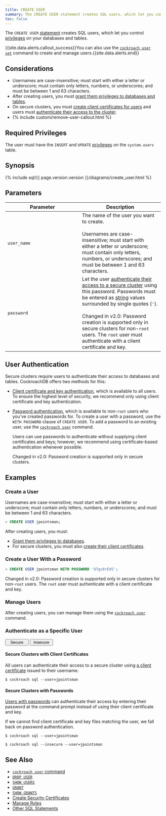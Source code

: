 ```yaml
---
title: CREATE USER
summary: The CREATE USER statement creates SQL users, which let you control privileges on your databases and tables.
toc: false
---
```


The `CREATE USER` [statement](sql-statements.html) creates SQL users, which let you control [privileges](privileges.html) on your databases and tables.

{{site.data.alerts.callout_success}}You can also use the <a href="create-and-manage-users.html"><code>cockroach user set</code></a> command to create and manage users.{{site.data.alerts.end}}

<div id="toc"></div>

## Considerations

- Usernames are case-insensitive; must start with either a letter or underscore; must contain only letters, numbers, or underscores; and must be between 1 and 63 characters.
- After creating users, you must [grant them privileges to databases and tables](grant.html).
- On secure clusters, you must [create client certificates for users](create-security-certificates.html#create-the-certificate-and-key-pair-for-a-client) and users must [authenticate their access to the cluster](#user-authentication).
- {% include custom/remove-user-callout.html %}

## Required Privileges

The user must have the `INSERT` and `UPDATE` [privileges](privileges.html) on the `system.users` table.

## Synopsis

<section>{% include sql/{{ page.version.version }}/diagrams/create_user.html %}</section>

## Parameters

<style>
table td:first-child {
    min-width: 225px;
}
</style>

| Parameter | Description |
|-----------|-------------|
|`user_name` | The name of the user you want to create.<br><br>Usernames are case-insensitive; must start with either a letter or underscore; must contain only letters, numbers, or underscores; and must be between 1 and 63 characters.|
|`password` | Let the user [authenticate their access to a secure cluster](#user-authentication) using this password. Passwords must be entered as [string](string.html) values surrounded by single quotes (`'`).<br><br><span class="version-tag">Changed in v2.0:</span> Password creation is supported only in secure clusters for non-`root` users. The `root` user must authenticate with a client certificate and key.|

## User Authentication

Secure clusters require users to authenticate their access to databases and tables. CockroachDB offers two methods for this:

- [Client certificate and key authentication](#secure-clusters-with-client-certificates), which is available to all users. To ensure the highest level of security, we recommend only using client certificate and key authentication.

- [Password authentication](#secure-clusters-with-passwords), which is available to non-`root` users who you've created passwords for. To create a user with a password, use the `WITH PASSWORD` clause of `CREATE USER`. To add a password to an existing user, use the [`cockroach user`](create-and-manage-users.html#update-a-users-password) command.

    Users can use passwords to authenticate without supplying client certificates and keys; however, we recommend using certificate-based authentication whenever possible.

    <span class="version-tag">Changed in v2.0:</span> Password creation is supported only in secure clusters.

## Examples

### Create a User

Usernames are case-insensitive; must start with either a letter or underscore; must contain only letters, numbers, or underscores; and must be between 1 and 63 characters.

~~~ sql
> CREATE USER jpointsman;
~~~

After creating users, you must:

- [Grant them privileges to databases](grant.html).
- For secure clusters, you must also [create their client certificates](create-security-certificates.html#create-the-certificate-and-key-pair-for-a-client).

### Create a User With a Password

~~~ sql
> CREATE USER jpointsman WITH PASSWORD 'Q7gc8rEdS';
~~~

<span class="version-tag">Changed in v2.0:</span> Password creation is supported only in secure clusters for non-`root` users. The `root` user must authenticate with a client certificate and key.

### Manage Users

After creating users, you can manage them using the [`cockroach user`](create-and-manage-users.html) command.

### Authenticate as a Specific User

<div class="filters clearfix">
  <button style="width: 15%" class="filter-button" data-scope="secure">Secure</button>
  <button style="width: 15%" class="filter-button" data-scope="insecure">Insecure</button>
</div>
<p></p>

<div class="filter-content" markdown="1" data-scope="secure">

#### Secure Clusters with Client Certificates

All users can authenticate their access to a secure cluster using [a client certificate](create-security-certificates.html#create-the-certificate-and-key-pair-for-a-client) issued to their username.

~~~ shell
$ cockroach sql --user=jpointsman
~~~

#### Secure Clusters with Passwords

[Users with passwords](#create-a-user) can authenticate their access by entering their password at the command prompt instead of using their client certificate and key.

If we cannot find client certificate and key files matching the user, we fall back on password authentication.

~~~ shell
$ cockroach sql --user=jpointsman
~~~

</div>

<div class="filter-content" markdown="1" data-scope="insecure">

~~~ shell
$ cockroach sql --insecure --user=jpointsman
~~~

</div>

## See Also

- [`cockroach user` command](create-and-manage-users.html)
- [`DROP USER`](drop-user.html)
- [`SHOW USERS`](show-users.html)
- [`GRANT`](grant.html)
- [`SHOW GRANTS`](show-grants.html)
- [Create Security Certificates](create-security-certificates.html)
- [Manage Roles](roles.html)
- [Other SQL Statements](sql-statements.html)
